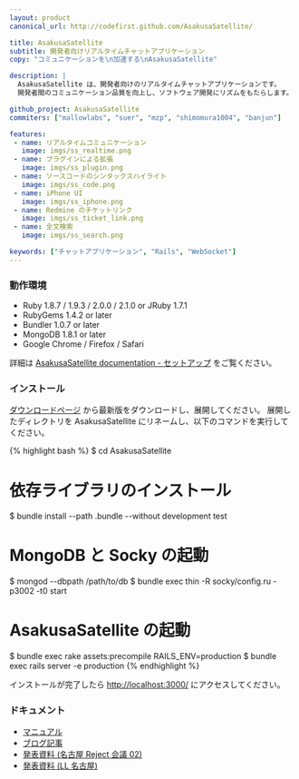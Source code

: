```yaml
---
layout: product
canonical_url: http://codefirst.github.com/AsakusaSatellite/

title: AsakusaSatellite
subtitle: 開発者向けリアルタイムチャットアプリケーション
copy: "コミュニケーションを\n加速する\nAsakusaSatellite"

description: |
  AsakusaSatellite は、開発者向けのリアルタイムチャットアプリケーションです。
  開発者間のコミュニケーション品質を向上し、ソフトウェア開発にリズムをもたらします。

github_project: AsakusaSatellite
commiters: ["mallowlabs", "suer", "mzp", "shimomura1004", "banjun"]

features:
 - name: リアルタイムコミュニケーション
   image: imgs/ss_realtime.png
 - name: プラグインによる拡張
   image: imgs/ss_plugin.png
 - name: ソースコードのシンタックスハイライト
   image: imgs/ss_code.png
 - name: iPhone UI
   image: imgs/ss_iphone.png
 - name: Redmine のチケットリンク
   image: imgs/ss_ticket_link.png
 - name: 全文検索
   image: imgs/ss_search.png

keywords: ["チャットアプリケーション", "Rails", "WebSocket"]
---
```


### 動作環境

 * Ruby 1.8.7 / 1.9.3 / 2.0.0 / 2.1.0 or JRuby 1.7.1
 * RubyGems 1.4.2 or later
 * Bundler 1.0.7 or later
 * MongoDB 1.8.1 or later
 * Google Chrome / Firefox / Safari

詳細は [AsakusaSatellite documentation - セットアップ](http://docs.asakusa-satellite.org/ja/latest/setup.html) をご覧ください。

### インストール

[ダウンロードページ](https://github.com/codefirst/AsakusaSatellite/tags) から最新版をダウンロードし、展開してください。
展開したディレクトリを AsakusaSatellite にリネームし、以下のコマンドを実行してください。

{% highlight bash %}
$ cd AsakusaSatellite

# 依存ライブラリのインストール
$ bundle install --path .bundle --without development test

# MongoDB と Socky の起動
$ mongod --dbpath /path/to/db
$ bundle exec thin -R socky/config.ru -p3002 -t0 start

# AsakusaSatellite の起動
$ bundle exec rake assets:precompile RAILS_ENV=production
$ bundle exec rails server -e production
{% endhighlight %}

インストールが完了したら [http://localhost:3000/](http://localhost:3000/) にアクセスしてください。

### ドキュメント

 * [マニュアル](http://docs.asakusa-satellite.org/)
 * [ブログ記事](http://blog.codefirst.org/tagged/AsakusaSatellite)
 * [発表資料 (名古屋 Reject 会議 02)](http://www.slideshare.net/mallowlabs/a-realtime-chat-application-for-developers-asakusasatellite)
 * [発表資料 (LL 名古屋)](http://www.slideshare.net/suer81/how-are-asakusasatellite-growing-with-mzp)
